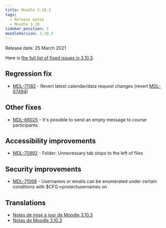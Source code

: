 ```yaml
---
title: Moodle 3.10.3
tags:
  - Release notes
  - Moodle 3.10
sidebar_position: 3
moodleVersion: 3.10.3
---
```

Release date: 25 March 2021

Here is [the full list of fixed issues in 3.10.3](https://moodle.atlassian.net/secure/IssueNavigator!executeAdvanced.jspa?jqlQuery=project+%3D+mdl+AND+resolution+%3D+fixed+AND+fixVersion+in+%28%223.10.3%22%29+ORDER+BY+priority+DESC&runQuery=true&clear=true).

## Regression fix

- [MDL-71182](https://moodle.atlassian.net/browse/MDL-71182) - Revert latest calendar/data request changes (revert [MDL-67494](https://moodle.atlassian.net/browse/MDL-67494))

## Other fixes

- [MDL-66025](https://moodle.atlassian.net/browse/MDL-66025) - It's possible to send an empty message to course participants

## Accessibility improvements

- [MDL-70992](https://moodle.atlassian.net/browse/MDL-70992) - Folder: Unnecessary tab stops to the left of files

## Security improvements

- [MDL-71068](https://moodle.atlassian.net/browse/MDL-71068) - Usernames or emails can be enumerated under certain conditions with $CFG->protectusernames on

## Translations

- [Notes de mise à jour de Moodle 3.10.3](https://docs.moodle.org/fr/Notes_de_mise_à_jour_de_Moodle_3.10.3)
- [Notas de Moodle 3.10.3](https://docs.moodle.org/es/Notas_de_Moodle_3.10.3)
